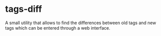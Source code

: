 # tags-diff

A small utility that allows to find the differences between old tags and new
tags which can be entered through a web interface.
